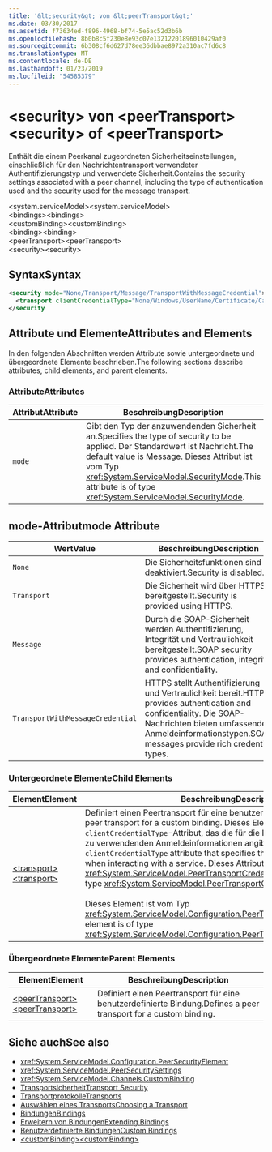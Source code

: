 ```yaml
---
title: '&lt;security&gt; von &lt;peerTransport&gt;'
ms.date: 03/30/2017
ms.assetid: f73634ed-f896-4968-bf74-5e5ac52d3b6b
ms.openlocfilehash: 8b0b8c5f230e8e93c07e13212201896010429af0
ms.sourcegitcommit: 6b308cf6d627d78ee36dbbae8972a310ac7fd6c8
ms.translationtype: MT
ms.contentlocale: de-DE
ms.lasthandoff: 01/23/2019
ms.locfileid: "54585379"
---
```

# <a name="ltsecuritygt-of-ltpeertransportgt"></a><span data-ttu-id="a705c-102">&lt;security&gt; von &lt;peerTransport&gt;</span><span class="sxs-lookup"><span data-stu-id="a705c-102">&lt;security&gt; of &lt;peerTransport&gt;</span></span>
<span data-ttu-id="a705c-103">Enthält die einem Peerkanal zugeordneten Sicherheitseinstellungen, einschließlich für den Nachrichtentransport verwendeter Authentifizierungstyp und verwendete Sicherheit.</span><span class="sxs-lookup"><span data-stu-id="a705c-103">Contains the security settings associated with a peer channel, including the type of authentication used and the security used for the message transport.</span></span>  
  
 <span data-ttu-id="a705c-104">\<system.serviceModel></span><span class="sxs-lookup"><span data-stu-id="a705c-104">\<system.serviceModel></span></span>  
<span data-ttu-id="a705c-105">\<bindings></span><span class="sxs-lookup"><span data-stu-id="a705c-105">\<bindings></span></span>  
<span data-ttu-id="a705c-106">\<customBinding></span><span class="sxs-lookup"><span data-stu-id="a705c-106">\<customBinding></span></span>  
<span data-ttu-id="a705c-107">\<binding></span><span class="sxs-lookup"><span data-stu-id="a705c-107">\<binding></span></span>  
<span data-ttu-id="a705c-108">\<peerTransport></span><span class="sxs-lookup"><span data-stu-id="a705c-108">\<peerTransport></span></span>  
<span data-ttu-id="a705c-109">\<security></span><span class="sxs-lookup"><span data-stu-id="a705c-109">\<security></span></span>  
  
## <a name="syntax"></a><span data-ttu-id="a705c-110">Syntax</span><span class="sxs-lookup"><span data-stu-id="a705c-110">Syntax</span></span>  
  
```xml  
<security mode="None/Transport/Message/TransportWithMessageCredential">
  <transport clientCredentialType="None/Windows/UserName/Certificate/CardSpace" />
</security
```  
  
## <a name="attributes-and-elements"></a><span data-ttu-id="a705c-111">Attribute und Elemente</span><span class="sxs-lookup"><span data-stu-id="a705c-111">Attributes and Elements</span></span>  
 <span data-ttu-id="a705c-112">In den folgenden Abschnitten werden Attribute sowie untergeordnete und übergeordnete Elemente beschrieben.</span><span class="sxs-lookup"><span data-stu-id="a705c-112">The following sections describe attributes, child elements, and parent elements.</span></span>  
  
### <a name="attributes"></a><span data-ttu-id="a705c-113">Attribute</span><span class="sxs-lookup"><span data-stu-id="a705c-113">Attributes</span></span>  
  
|<span data-ttu-id="a705c-114">Attribut</span><span class="sxs-lookup"><span data-stu-id="a705c-114">Attribute</span></span>|<span data-ttu-id="a705c-115">Beschreibung</span><span class="sxs-lookup"><span data-stu-id="a705c-115">Description</span></span>|  
|---------------|-----------------|  
|`mode`|<span data-ttu-id="a705c-116">Gibt den Typ der anzuwendenden Sicherheit an.</span><span class="sxs-lookup"><span data-stu-id="a705c-116">Specifies the type of security to be applied.</span></span> <span data-ttu-id="a705c-117">Der Standardwert ist Nachricht.</span><span class="sxs-lookup"><span data-stu-id="a705c-117">The default value is Message.</span></span> <span data-ttu-id="a705c-118">Dieses Attribut ist vom Typ <xref:System.ServiceModel.SecurityMode>.</span><span class="sxs-lookup"><span data-stu-id="a705c-118">This attribute is of type <xref:System.ServiceModel.SecurityMode>.</span></span>|  
  
## <a name="mode-attribute"></a><span data-ttu-id="a705c-119">mode-Attribut</span><span class="sxs-lookup"><span data-stu-id="a705c-119">mode Attribute</span></span>  
  
|<span data-ttu-id="a705c-120">Wert</span><span class="sxs-lookup"><span data-stu-id="a705c-120">Value</span></span>|<span data-ttu-id="a705c-121">Beschreibung</span><span class="sxs-lookup"><span data-stu-id="a705c-121">Description</span></span>|  
|-----------|-----------------|  
|`None`|<span data-ttu-id="a705c-122">Die Sicherheitsfunktionen sind deaktiviert.</span><span class="sxs-lookup"><span data-stu-id="a705c-122">Security is disabled.</span></span>|  
|`Transport`|<span data-ttu-id="a705c-123">Die Sicherheit wird über HTTPS bereitgestellt.</span><span class="sxs-lookup"><span data-stu-id="a705c-123">Security is provided using HTTPS.</span></span>|  
|`Message`|<span data-ttu-id="a705c-124">Durch die SOAP-Sicherheit werden Authentifizierung, Integrität und Vertraulichkeit bereitgestellt.</span><span class="sxs-lookup"><span data-stu-id="a705c-124">SOAP security provides authentication, integrity and confidentiality.</span></span>|  
|`TransportWithMessageCredential`|<span data-ttu-id="a705c-125">HTTPS stellt Authentifizierung und Vertraulichkeit bereit.</span><span class="sxs-lookup"><span data-stu-id="a705c-125">HTTPS provides authentication and confidentiality.</span></span> <span data-ttu-id="a705c-126">Die SOAP-Nachrichten bieten umfassende Anmeldeinformationstypen.</span><span class="sxs-lookup"><span data-stu-id="a705c-126">SOAP messages provide rich credential types.</span></span>|  
  
### <a name="child-elements"></a><span data-ttu-id="a705c-127">Untergeordnete Elemente</span><span class="sxs-lookup"><span data-stu-id="a705c-127">Child Elements</span></span>  
  
|<span data-ttu-id="a705c-128">Element</span><span class="sxs-lookup"><span data-stu-id="a705c-128">Element</span></span>|<span data-ttu-id="a705c-129">Beschreibung</span><span class="sxs-lookup"><span data-stu-id="a705c-129">Description</span></span>|  
|-------------|-----------------|  
|[<span data-ttu-id="a705c-130">\<transport></span><span class="sxs-lookup"><span data-stu-id="a705c-130">\<transport></span></span>](../../../../../docs/framework/configure-apps/file-schema/wcf/transport-of-peertransport.md)|<span data-ttu-id="a705c-131">Definiert einen Peertransport für eine benutzerdefinierte Bindung.</span><span class="sxs-lookup"><span data-stu-id="a705c-131">Defines a peer transport for a custom binding.</span></span> <span data-ttu-id="a705c-132">Dieses Element enthält ein `clientCredentialType`-Attribut, das die für die Interaktion mit einem Dienst zu verwendenden Anmeldeinformationen angibt.</span><span class="sxs-lookup"><span data-stu-id="a705c-132">This element has a `clientCredentialType` attribute that specifies the credentials to be used when interacting with a service.</span></span> <span data-ttu-id="a705c-133">Dieses Attribut ist vom Typ <xref:System.ServiceModel.PeerTransportCredentialType>.</span><span class="sxs-lookup"><span data-stu-id="a705c-133">This attribute is of type <xref:System.ServiceModel.PeerTransportCredentialType>.</span></span><br /><br /> <span data-ttu-id="a705c-134">Dieses Element ist vom Typ <xref:System.ServiceModel.Configuration.PeerTransportSecurityElement>.</span><span class="sxs-lookup"><span data-stu-id="a705c-134">This element is of type <xref:System.ServiceModel.Configuration.PeerTransportSecurityElement>.</span></span>|  
  
### <a name="parent-elements"></a><span data-ttu-id="a705c-135">Übergeordnete Elemente</span><span class="sxs-lookup"><span data-stu-id="a705c-135">Parent Elements</span></span>  
  
|<span data-ttu-id="a705c-136">Element</span><span class="sxs-lookup"><span data-stu-id="a705c-136">Element</span></span>|<span data-ttu-id="a705c-137">Beschreibung</span><span class="sxs-lookup"><span data-stu-id="a705c-137">Description</span></span>|  
|-------------|-----------------|  
|[<span data-ttu-id="a705c-138">\<peerTransport></span><span class="sxs-lookup"><span data-stu-id="a705c-138">\<peerTransport></span></span>](../../../../../docs/framework/configure-apps/file-schema/wcf/peertransport.md)|<span data-ttu-id="a705c-139">Definiert einen Peertransport für eine benutzerdefinierte Bindung.</span><span class="sxs-lookup"><span data-stu-id="a705c-139">Defines a peer transport for a custom binding.</span></span>|  
  
## <a name="see-also"></a><span data-ttu-id="a705c-140">Siehe auch</span><span class="sxs-lookup"><span data-stu-id="a705c-140">See also</span></span>
- <xref:System.ServiceModel.Configuration.PeerSecurityElement>
- <xref:System.ServiceModel.PeerSecuritySettings>
- <xref:System.ServiceModel.Channels.CustomBinding>
- [<span data-ttu-id="a705c-141">Transportsicherheit</span><span class="sxs-lookup"><span data-stu-id="a705c-141">Transport Security</span></span>](../../../../../docs/framework/wcf/feature-details/transport-security.md)
- [<span data-ttu-id="a705c-142">Transportprotokolle</span><span class="sxs-lookup"><span data-stu-id="a705c-142">Transports</span></span>](../../../../../docs/framework/wcf/feature-details/transports.md)
- [<span data-ttu-id="a705c-143">Auswählen eines Transports</span><span class="sxs-lookup"><span data-stu-id="a705c-143">Choosing a Transport</span></span>](../../../../../docs/framework/wcf/feature-details/choosing-a-transport.md)
- [<span data-ttu-id="a705c-144">Bindungen</span><span class="sxs-lookup"><span data-stu-id="a705c-144">Bindings</span></span>](../../../../../docs/framework/wcf/bindings.md)
- [<span data-ttu-id="a705c-145">Erweitern von Bindungen</span><span class="sxs-lookup"><span data-stu-id="a705c-145">Extending Bindings</span></span>](../../../../../docs/framework/wcf/extending/extending-bindings.md)
- [<span data-ttu-id="a705c-146">Benutzerdefinierte Bindungen</span><span class="sxs-lookup"><span data-stu-id="a705c-146">Custom Bindings</span></span>](../../../../../docs/framework/wcf/extending/custom-bindings.md)
- [<span data-ttu-id="a705c-147">\<customBinding></span><span class="sxs-lookup"><span data-stu-id="a705c-147">\<customBinding></span></span>](../../../../../docs/framework/configure-apps/file-schema/wcf/custombinding.md)
